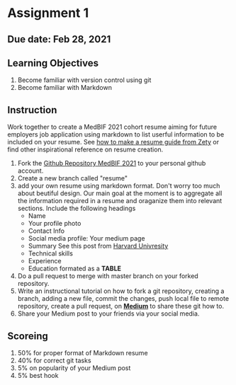 # Assignment 1

## Due date: Feb 28, 2021

## Learning Objectives
1. Become familiar with version control using git
2. Become familiar with Markdown

## Instruction
Work together to create a MedBIF 2021 cohort resume aiming for future employers job application using markdown to list userful information to be included on your resume. See [how to make a resume guide from Zety](https://zety.com/blog/how-to-make-a-resume) or find other inspirational reference on resume creation.

1. Fork the [Github Repository MedBIF 2021]() to your personal github account.
2. Create a new branch called "resume" 
3. add your own resume using markdown format. Don't worry too much about beutiful design. Our main goal at the moment is to aggregate all the information required in a resume and oraganize them into relevant sections. Include the following headings
    - Name
    - Your profile photo
    - Contact Info
    - Social media profile: Your medium page
    - Summary See this post from [Harvard Univresity](https://ocs.fas.harvard.edu/files/ocs/files/hes-resume-cover-letter-guide.pdf)
    - Technical skills
    - Experience
    - Education formated as a **TABLE** 
4. Do a pull request to merge with master branch on your forked repository.
5. Write an instructional tutorial on how to fork a git repository, creating a branch, adding a new file, commit the changes, push local file to remote repository, create a pull request, on [**Medium**](https://medium.com/) to share these git how to. 
6. Share your Medium post to your friends via your social media. 

## Scoreing
1. 50% for proper format of Markdown resume
2. 40% for correct git tasks
3. 5% on popularity of your Medium post
4. 5% best hook
